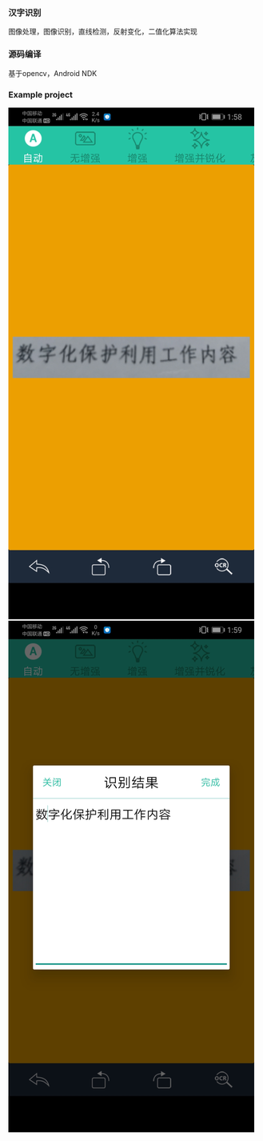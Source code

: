### 汉字识别
图像处理，图像识别，直线检测，反射变化，二值化算法实现
### 源码编译
基于opencv，Android NDK


 ### Example project
 
 ![](https://github.com/oaup/imgprocess/blob/master/Screenshot_20200819_135838_com.oaup.ocr.docscanne.jpg)
 ![](https://github.com/oaup/imgprocess/blob/master/Screenshot_20200819_135930_com.oaup.ocr.docscanne.jpg)
